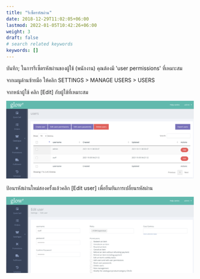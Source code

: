 ```yaml
---
title: "รีเซ็ตรหัสผ่าน"
date: 2018-12-29T11:02:05+06:00
lastmod: 2022-01-05T10:42:26+06:00
weight: 3
draft: false
# search related keywords
keywords: []
---
```


บันทึก; ในการรีเซ็ตรหัสผ่านของผู้ใช้ (พนักงาน) คุณต้องมี 'user permissions' ที่เหมาะสม

จากเมนูด้านซ้ายมือ ให้คลิก SETTINGS > MANAGE USERS > USERS

จากหน้าผู้ใช้ คลิก [Edit] กับผู้ใช้ที่เหมาะสม

![image example](img-1.jpg "image")

ป้อนรหัสผ่านใหม่สองครั้งแล้วคลิก [Edit user] เพื่อยืนยันการเปลี่ยนรหัสผ่าน

![image example](img-2.jpg "image")
